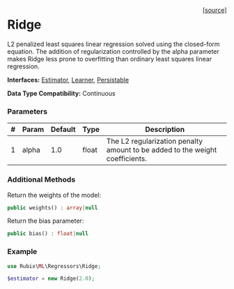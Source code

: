 <span style="float:right;"><a href="https://github.com/RubixML/RubixML/blob/master/src/Regressors/Ridge.php">[source]</a></span>

# Ridge
L2 penalized least squares linear regression solved using the closed-form equation. The addition of regularization controlled by the alpha parameter makes Ridge less prone to overfitting than ordinary least squares linear regression.

**Interfaces:** [Estimator](../estimator.md), [Learner](../learner.md), [Persistable](../persistable.md)

**Data Type Compatibility:** Continuous

### Parameters
| # | Param | Default | Type | Description |
|---|---|---|---|---|
| 1 | alpha | 1.0 | float | The L2 regularization penalty amount to be added to the weight coefficients. |

### Additional Methods
Return the weights of the model:
```php
public weights() : array|null
```

Return the bias parameter:
```php
public bias() : float|null
```

### Example
```php
use Rubix\ML\Regressors\Ridge;

$estimator = new Ridge(2.0);
```